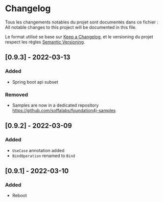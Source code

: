 # Changelog

Tous les changements notables du projet sont documentés dans ce fichier :
All notable changes to this project will be documented in this file.

Le format utilisé se base sur [Keep a Changelog](https://keepachangelog.com/en/1.0.0/),
et le versioning du projet respect les règles  [Semantic Versioning](https://semver.org/spec/v2.0.0.html).

## [0.9.3] - 2022-03-13

### Added
- Spring boot api subset

### Removed
- Samples are now in a dedicated repository https://github.com/soffalabs/foundation4j-samples

## [0.9.2] - 2022-03-09

### Added
- `UseCase` annotation added
- `BindOperation` renamed to `Bind`

## [0.9.1] - 2022-03-10

### Added
- Reboot
